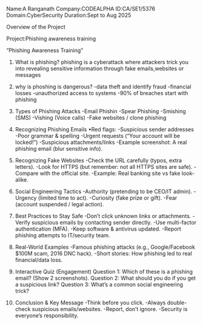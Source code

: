 Name:A Ranganath
Company:CODEALPHA
ID:CA/SE1/5376
Domain:CyberSecurity
Duration:Sept to Aug 2025

 Overview of the Project

Project:Phishing awareness training

“Phishing Awareness Training”

1. What is phishing?
phishing is a cyberattack where attackers trick you into revealing sensitive information through fake emails,websites or messages

2. why is phoshing is dangerous?
-data theft and identify fraud
-financial losses
-unauthorized access to systems
-90% of breaches start with phishing

3. Types of Phishing Attacks
-Email Phishin
-Spear Phishing
-Smishing (SMS)
-Vishing (Voice calls)
-Fake websites / clone phishing

4. Recognizing Phishing Emails
•Red flags:
  -Suspicious sender addresses
  -Poor grammar & spelling
  -Urgent requests (“Your account will be locked!”)
   -Suspicious attachments/links
-Example screenshot: A real phishing email (blur sensitive info).

5. Recognizing Fake Websites
-Check the URL carefully (typos, extra letters).
-Look for HTTPS (but remember: not all HTTPS sites are safe).
-Compare with the official site.
-Example: Real banking site vs fake look-alike.

6. Social Engineering Tactics
-Authority (pretending to be CEO/IT admin).
-Urgency (limited time to act).
-Curiosity (fake prize or gift).
-Fear (account suspended / legal action).

7. Best Practices to Stay Safe
-Don’t click unknown links or attachments.
-Verify suspicious emails by contacting sender directly.
-Use multi-factor authentication (MFA).
-Keep software & antivirus updated.
-Report phishing attempts to IT/security team.

8. Real-World Examples
-Famous phishing attacks (e.g., Google/Facebook $100M scam, 2016 DNC hack).
-Short stories: How phishing led to real financial/data loss.

9. Interactive Quiz (Engagement)
Question 1: Which of these is a phishing email? (Show 2 screenshots).
Question 2: What should you do if you get a suspicious link?
Question 3: What’s a common social engineering trick?

10. Conclusion & Key Message
-Think before you click.
-Always double-check suspicious emails/websites.
-Report, don’t ignore.
-Security is everyone’s responsibility.
